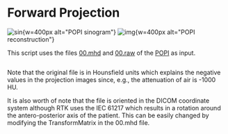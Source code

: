 # Forward Projection

![sin](POPI-Sinogram.png){w=400px alt="POPI sinogram"}
![img](POPI-Reconstruction.png){w=400px alt="POPI reconstruction"}

This script uses the files [00.mhd](http://www.creatis.insa-lyon.fr/~srit/POPI/MedPhys11/bl/mhd/00.mhd) and [00.raw](http://www.creatis.insa-lyon.fr/~srit/POPI/MedPhys11/bl/mhd/00.raw) of the [POPI](http://www.creatis.insa-lyon.fr/rio/popi-model/) as input.

```{literalinclude} ForwardProjection.sh
```

Note that the original file is in Hounsfield units which explains the negative values in the projection images since, e.g., the attenuation of air is -1000 HU.

It is also worth of note that the file is oriented in the DICOM coordinate system although RTK uses the IEC 61217 which results in a rotation around the antero-posterior axis of the patient. This can be easily changed by modifying the TransformMatrix in the 00.mhd file.
